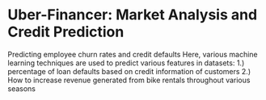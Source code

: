 # Uber-Financer: Market Analysis and Credit Prediction
Predicting employee churn rates and credit defaults
Here, various machine learning techniques are used to predict various features in datasets:
1.) percentage of loan defaults based on credit information of customers
2.) How to increase revenue generated from bike rentals throughout various seasons
